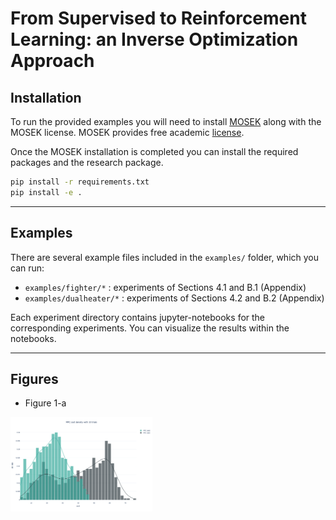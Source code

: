 # From Supervised to Reinforcement Learning: an Inverse Optimization Approach

## Installation

To run the provided examples you will need to install [MOSEK](https://docs.mosek.com/10.0/install/installation.html) along with the MOSEK license. MOSEK provides free academic [license](https://www.mosek.com/products/academic-licenses/).

Once the MOSEK installation is completed you can install the required packages and the research package.

```bash
pip install -r requirements.txt
pip install -e .
```
- - -
## Examples

There are several example files included in the `examples/` folder, which you can run:

- `examples/fighter/*` : experiments of Sections 4.1 and B.1 (Appendix)
- `examples/dualheater/*` : experiments of Sections 4.2 and B.2 (Appendix)


Each experiment directory contains jupyter-notebooks for the corresponding experiments. You can visualize the results within the notebooks.
- - -
## Figures

- Figure 1-a
<p float="left">
  <img src="figures/fig1_a.png" width="45%" />
</p>
